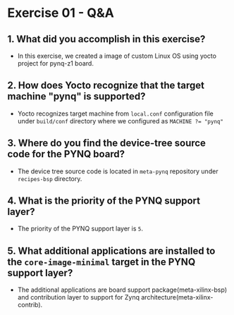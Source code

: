 # Exercise 01 - Q&A

## 1. What did you accomplish in this exercise?
- In this exercise, we created a image of custom  Linux OS using yocto project for pynq-z1 board. 

## 2. How does Yocto recognize that the target machine "pynq" is supported?
- Yocto recognizes target machine from `local.conf` configuration file  under `build/conf` directory where we configured as `MACHINE ?= "pynq"`
## 3. Where do you find the device-tree source code for the PYNQ board?
- The device tree source code is located in `meta-pynq` repository under `recipes-bsp` directory.

## 4. What is the priority of the PYNQ support layer?
- The priority of the PYNQ support layer is `5`.

## 5. What additional applications are installed to the `core-image-minimal` target in the PYNQ support layer?
- The additional applications are board support package(meta-xilinx-bsp) and contribution layer to support for Zynq architecture(meta-xilinx-contrib).